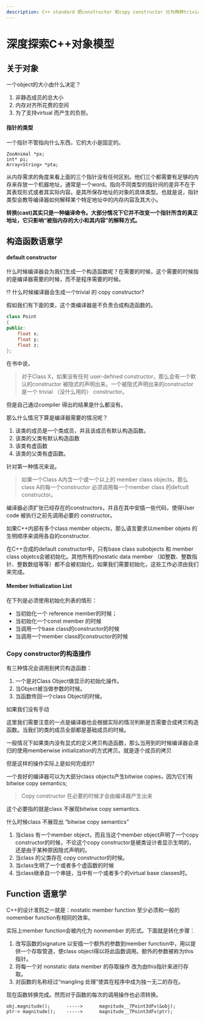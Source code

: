```yaml
---
description: C++ standard 把constructor 和copy constructor 分为两种trivial 的 和 nontrivial的。
---
```


# 深度探索C++对象模型

## 关于对象



一个object的大小由什么决定？

1. 非静态成员的总大小
2. 内存对齐所花费的空间
3. 为了支持virtual 而产生的负担。

#### 指针的类型

一个指针不管指向什么东西，它的大小是固定的。

```
ZooAnimal *px;
int* pi;
Array<String> *pta;
```

从内存需求的角度来看上面的三个指针没有任何区别。他们三个都需要有足够的内存来存放一个机器地址，通常是一个word。指向不同类型的指针间的差异不在于其表现形式或者其实际内容。是其所保存地址的对象的具体类型。也就是说，指针类型会教导编译器如何解释某个特定地址中的内存内容及其大小。



**转换(cast)其实只是一种编译命令。大部分情况下它并不改变一个指针所含的真正地址，它只影响“被指内存的大小和其内容”的解释方式。**



##

## 构造函数语意学

#### default constructor

什么时候编译器会为我们生成一个构造函数呢？在需要的时候，这个需要的时候指的是编译器需要的时候，而不是程序需要的时候。

:interrobang: 什么时候编译器会生成一个trivial 的 copy constructor?

假如我们有下面的类，这个类编译器是不负责合成构造函数的。

```cpp
class Point
{
public:
    float x;
    float y;
    float z;
};
```

在书中说，

> 对于Class X，如果没有任何 user-defined constructor，那么会有一个默认的constructor 被隐式的声明出来。一个被隐式声明出来的constructor是一个 trivial （没什么用的） constructor。

但是自己通过compiler 得出的结果是什么都没有。

那么什么情况下算是编译器需要的情况呢？

1. 该类的成员是一个类成员，并且该成员有默认构造函数。
2. 该类的父类有默认构造函数
3. 该类有虚函数
4. 该类的父类有虚函数。

针对第一种情况来说。

> 如果一个Class A内含一个或一个以上的 member class objects，那么 class A的每一个constructor 必须调用每一个member class 的defcult constructor。&#x20;

编译器必须扩张已经存在的constructors，并且在其中安插一些代码，使得User code 被执行之前先调用必要的 constructor。

如果C++内部有多个class member objects，那么语言要求以member objets 的生明顺序来调用各自的constructor.&#x20;

在C++合成的default constructor中，只有base class subobjects 和 member class objetcs会被初始化。其他所有的nostatic data member （如整数、整数指针、整数数组等等）都不会被初始化，如果我们需要初始化，这些工作必须由我们来完成。



#### Member Initialization List

在下列是必须使用初始化列表的情形：

* 当初始化一个 reference member的时候；
* 当初始化一个const member 的时候
* 当调用一个base class的constructor的时候
* 当调用一个member class的constructor的时候



### Copy constructor的构造操作

有三种情况会调用到拷贝构造函数：

1. 一个是对Class Object做显示的初始化操作。
2. 当Object被当做参数的时候。
3. 当函数传回一个class Object的时候。

如果我们没有手动

这里我们需要注意的一点是编译器也会根据实际的情况判断是否需要合成拷贝构造函数。当我们的类的成员全部都是基础成员的时候。

一般情况下如果类内没有显式的定义拷贝构造函数，那么当用到的时候编译器会递归的使用memberwise initialization的方式拷贝。就是逐个成员的拷贝

但是这样的操作实际上是如何完成的?

一个良好的编译器可以为大部分class objects产生bitwise copies，因为它们有bitwise copy semantics;

> Copy constructor 在必要的时候才会由编译器产生出来

这个必要指的就是class 不展现bitwise copy semantics.

什么时候class 不展现出 “bitwise copy semantics”&#x20;

1. 当class 有一个member object，而且当这个member object声明了一个copy constructor的时候，不论这个copy constructor是被类设计者显示生明的，还是由于某种原因隐式声明的。
2. 当class 的父类存在 copy constructor的时候。
3. 当class生明了一个或者多个虚函数的时候
4. 当class继承自一个串链，当中有一个或者多个的virtual base classes时。

## Function 语意学

C++的设计准则之一就是：nostatic member function 至少必须和一般的nomember function有相同的效率。

实际上member function会被内化为 nonmember 的形式。下面就是转化步骤：

1. 改写函数的signature 以安插一个额外的参数到member function中，用以提供一个存取管道，使class object得以将此函数调用。额外的参数被称为this 指针。
2. 将每一个对 nonstatic data member 的存取操作 改为由this指针来进行存取。
3. 对函数的名称经过“mangling 处理”使其在程序中成为独一无二的存在。

现在函数转换完成。然而对于函数的每次的调用操作也必须转换。

```
obj.magnitude();      ----->      magnitude__7Point3dFv(&obj);
ptr-> magnitude();    ----->      magnitude__7Point3dFv(ptr);

```
